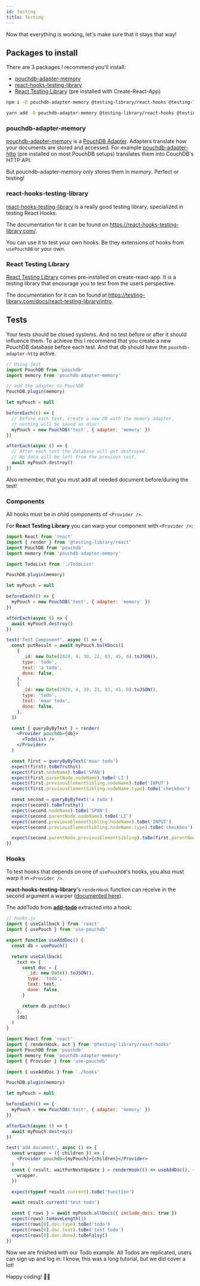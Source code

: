 ```yaml
---
id: testing
title: Testing
---
```


Now that everything is working, let's make sure that it stays that way!

## Packages to install

There are 3 packages I recommend you'll install:

- [pouchdb-adapter-memory](https://www.npmjs.com/package/pouchdb-adapter-memory)
- [react-hooks-testing-library](https://www.npmjs.com/package/@testing-library/react-hooks)
- [React Testing Library](https://www.npmjs.com/package/@testing-library/react) (pre installed with
  Create-React-App)

<!--DOCUSAURUS_CODE_TABS-->
<!--npm-->

```sh
npm i -D pouchdb-adapter-memory @testing-library/react-hooks @testing-library/react
```

<!--yarn-->

```sh
yarn add -D pouchdb-adapter-memory @testing-library/react-hooks @testing-library/react
```

<!--END_DOCUSAURUS_CODE_TABS-->

### pouchdb-adapter-memory

[pouchdb-adapter-memory](https://www.npmjs.com/package/pouchdb-adapter-memory) is a
[PouchDB Adapter](https://pouchdb.com/adapters.html). Adapters translate how your documents are stored and
accessed. For example [pouchdb-adapter-http](https://www.npmjs.com/package/pouchdb-adapter-http) (pre installed on
most PouchDB setups) translates them into CouchDB's HTTP API.

But pouchdb-adapter-memory only stores them in _memory_. Perfect or testing!

### react-hooks-testing-library

[react-hooks-testing-library](https://www.npmjs.com/package/@testing-library/react-hooks) is a really good testing
library, specialized in testing React Hooks.

The documentation for it can be found on https://react-hooks-testing-library.com/.

You can use it to test your own hooks. Be they extensions of hooks from `usePouchDB` or your own.

### React Testing Library

[React Testing Library](https://www.npmjs.com/package/@testing-library/react) comes pre-installed on
create-react-app. It is a testing library that encourage you to test from the users perspective.

The documentation for it can be found at https://testing-library.com/docs/react-testing-library/intro.

## Tests

Your tests should be closed systems. And no test before or after it should influence them. To achieve this I
recommend that you create a new PouchDB database before each test. And that db should have the
`pouchdb-adapter-http` active.

```javascript
// Using jest
import PouchDB from 'pouchdb'
import memory from 'pouchdb-adapter-memory'

// add the adapter to PouchDB
PouchDB.plugin(memory)

let myPouch = null

beforeEach(() => {
  // before each test, create a new DB with the memory adapter.
  // nothing will be saved on disc!
  myPouch = new PouchDB('test', { adapter: 'memory' })
})

afterEach(async () => {
  // After each test the database will get destroyed.
  // No data will be left from the previous test.
  await myPouch.destroy()
})
```

Also remember, that you must add all needed document before/during the test!

### Components

All hooks must be in child components of `<Provider />`.

For **React Testing Library** you can warp your component with `<Provider />`:

```jsx
import React from 'react'
import { render } from '@testing-library/react'
import PouchDB from 'pouchdb'
import memory from 'pouchdb-adapter-memory'

import TodoList from './TodoList'

PouchDB.plugin(memory)

let myPouch = null

beforeEach(() => {
  myPouch = new PouchDB('test', { adapter: 'memory' })
})

afterEach(async () => {
  await myPouch.destroy()
})

test('Test Component', async () => {
  const putResult = await myPouch.bulkDocs([
    {
      _id: new Date(2020, 4, 30, 22, 03, 45, 0).toJSON(),
      type: 'todo',
      text: 'a todo',
      done: false,
    },
    {
      _id: new Date(2020, 4, 30, 21, 03, 45, 0).toJSON(),
      type: 'todo',
      text: 'moar todo',
      done: false,
    },
  ])

  const { queryByByText } = render(
    <Provider pouchdb={db}>
      <TodoList />
    </Provider>
  )

  const first = queryByByText('moar todo')
  expect(first).toBeTruthy()
  expect(first.nodeName).toBe('SPAN')
  expect(first.parentNode.nodeName).toBe('LI')
  expect(first.previousElementSibling.nodeName).toBe('INPUT')
  expect(first.previousElementSibling.nodeName.type).toBe('checkbox')

  const second = queryByByText('a todo')
  expect(second).toBeTruthy()
  expect(second.nodeName).toBe('SPAN')
  expect(second.parentNode.nodeName).toBe('LI')
  expect(second.previousElementSibling.nodeName).toBe('INPUT')
  expect(second.previousElementSibling.nodeName.type).toBe('checkbox')

  expect(second.parentNode.previousElementSibling).toBe(first.parentNode)
})
```

### Hooks

To test hooks that depends on one of `usePouchDB`'s hooks, you also must warp it in `<Provider />`.

**react-hooks-testing-library**'s `renderHook` function can receive in the second argument a warper
([documented here](https://react-hooks-testing-library.com/usage/advanced-hooks#context)).

The addTodo from [**add-todo**](./add-todo) extracted into a hook:

```javascript
// hooks.js
import { useCallback } from 'react'
import { usePouch } from 'use-pouchdb'

export function useAddDoc() {
  const db = usePouch()

  return useCallback(
    text => {
      const doc = {
        _id: new Date().toJSON(),
        type: 'todo',
        text: text,
        done: false,
      }

      return db.put(doc)
    },
    [db]
  )
}
```

```jsx
import React from 'react'
import { renderHook, act } from '@testing-library/react-hooks'
import PouchDB from 'pouchdb'
import memory from 'pouchdb-adapter-memory'
import { Provider } from 'use-pouchdb'

import { useAddDoc } from './hooks'

PouchDB.plugin(memory)

let myPouch = null

beforeEach(() => {
  myPouch = new PouchDB('test', { adapter: 'memory' })
})

afterEach(async () => {
  await myPouch.destroy()
})

test('add document', async () => {
  const wrapper = ({ children }) => (
    <Provider pouchdb={myPouch}>{children}</Provider>
  )
  const { result, waitForNextUpdate } = renderHook(() => useAddDoc(), {
    wrapper,
  })

  expect(typeof result.current).toBe('function')

  await result.current('test todo')

  const { rows } = await myPouch.allDocs({ include_docs: true })
  expect(rows).toHaveLength(1)
  expect(rows[0].doc.type).toBe('todo')
  expect(rows[0].doc.text).toBe('test todo')
  expect(rows[0].doc.done).toBeFalsy()
})
```

Now we are finished with our Todo example. All Todos are replicated, users can sign up and log in.
I know, this was a long tutorial, but we did cover a lot!

Happy coding! 🎉🎊
